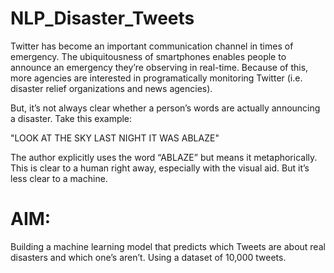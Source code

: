 # NLP_Disaster_Tweets
Twitter has become an important communication channel in times of emergency.
The ubiquitousness of smartphones enables people to announce an emergency they’re observing in real-time. Because of this, more agencies are interested in programatically monitoring Twitter (i.e. disaster relief organizations and news agencies).

But, it’s not always clear whether a person’s words are actually announcing a disaster. Take this example:

"LOOK AT THE SKY LAST NIGHT IT WAS ABLAZE"

The author explicitly uses the word “ABLAZE” but means it metaphorically. This is clear to a human right away, especially with the visual aid. But it’s less clear to a machine.

# AIM:

Building a machine learning model that predicts which Tweets are about real disasters and which one’s aren’t. Using a dataset of 10,000 tweets.
